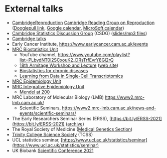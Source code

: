 # External talks

* [CambridgeReproduction](https://www.repro.cam.ac.uk/) [Cambridge Reading Group on Reproduction](https://www.repro.cam.ac.uk/events/cambridge-reading-group-reproduction) ([Dooglepull link](https://doodle.com/sign-up-sheet/participate/7047a82c-1b4a-4a17-ab8b-07247c9f4885/select), [Google calendar](https://eur03.safelinks.protection.outlook.com/?url=https%3A%2F%2Foutlook.office.com%2Fcalendar%2Faction%2Fcompose%3Fallday%3Dfalse%26body%3DHost%253A%2520Dr%2520Emma%2520Pomeroy%252C%2520Associate%2520Professor%2520in%2520the%2520Evolution%2520of%2520Health%252C%2520Diet%2520and%2520Disease%2520-%2520Department%2520of%2520Archeology%2520%26enddt%3D2024-05-30T13%253A30%253A00%252B00%253A00%26location%3DRoom%252078%252C%2520Anatomy%2520Building%26path%3D%252Fcalendar%252Faction%252Fcompose%26rru%3Daddevent%26startdt%3D2024-05-30T11%253A30%253A00%252B00%253A00%26subject%3DCambridge%2520Reading%2520Group%2520on%2520Reproduction&data=05%7C02%7Cjhz22%40medschl.cam.ac.uk%7Cdb1b9e310f104591709508dc70d22eef%7C49a50445bdfa4b79ade3547b4f3986e9%7C1%7C0%7C638509295251928242%7CUnknown%7CTWFpbGZsb3d8eyJWIjoiMC4wLjAwMDAiLCJQIjoiV2luMzIiLCJBTiI6Ik1haWwiLCJXVCI6Mn0%3D%7C0%7C%7C%7C&sdata=1LU9E39bwydVsBnMT8edtyB0sTU24CwZECbmZpVsC2I%3D&reserved=0), [MicroSoft calendar](https://eur03.safelinks.protection.outlook.com/?url=https%3A%2F%2Foutlook.office.com%2Fcalendar%2Faction%2Fcompose%3Fallday%3Dfalse%26body%3DHost%253A%2520Dr%2520Emma%2520Pomeroy%252C%2520Associate%2520Professor%2520in%2520the%2520Evolution%2520of%2520Health%252C%2520Diet%2520and%2520Disease%2520-%2520Department%2520of%2520Archeology%2520%26enddt%3D2024-05-30T13%253A30%253A00%252B00%253A00%26location%3DRoom%252078%252C%2520Anatomy%2520Building%26path%3D%252Fcalendar%252Faction%252Fcompose%26rru%3Daddevent%26startdt%3D2024-05-30T11%253A30%253A00%252B00%253A00%26subject%3DCambridge%2520Reading%2520Group%2520on%2520Reproduction&data=05%7C02%7Cjhz22%40medschl.cam.ac.uk%7Cdb1b9e310f104591709508dc70d22eef%7C49a50445bdfa4b79ade3547b4f3986e9%7C1%7C0%7C638509295251939373%7CUnknown%7CTWFpbGZsb3d8eyJWIjoiMC4wLjAwMDAiLCJQIjoiV2luMzIiLCJBTiI6Ik1haWwiLCJXVCI6Mn0%3D%7C0%7C%7C%7C&sdata=0QwE7bnd0KKL2JlFnvPVudtQ5BoPcJU%2FDSD%2FrvLVRUY%3D&reserved=0))
* [Cambridge Statistics Discussion Group](https://talks.cam.ac.uk/show/index/44749) (CSDG) ([slides/mp3 files](http://www.mrc-cbu.cam.ac.uk/people/peter.watson/csdg.html))
* [Cambridge talks](https://talks.cam.ac.uk/index)
* Early Cancer Institute, <https://www.earlycancer.cam.ac.uk/events>
* [MRC Biostatistics Unit](https://www.mrc-bsu.cam.ac.uk/news-and-events/bsuseminars/)
    - YouTube channel, <https://www.youtube.com/playlist?list=PLbvdNT0i2SCxouK2_DRsTrfEvrY8Gl2rQ>
    - <span style="color:red">[18th Armitage Workshop and Lecture](https://www.eventbrite.co.uk/e/18th-armitage-workshop-and-lecture-tickets-168410583589)</span> ([web site](https://www.mrc-bsu.cam.ac.uk/news-and-events/armitage-lectureships-and-workshops/))
    - <span style="color:red">[Biostatistics for chronic diseases](https://www.eventbrite.co.uk/e/biostatistics-for-chronic-diseases-symposium-tickets-176328091067?ref=estw)</span>
    - <span style="color:red">[Learning from Data in Single-Cell Transcriptomics](https://www.eventbrite.co.uk/e/cambridge-bsu-lecture-in-biomedical-data-science-prof-sandrine-dudoit-tickets-251259533027)</span>
* [MRC Epidemiology Unit](http://www.mrc-epid.cam.ac.uk/events)
* [MRC Integrative Epidemiology Unit](https://www.bristol.ac.uk/integrative-epidemiology/seminars)
    - [Mendel at 200](https://www.bristol.ac.uk/integrative-epidemiology/seminars/mendel_200/)
* MRC Laboratory of Molecular Biology (LMB) <https://www2.mrc-lmb.cam.ac.uk/>
    - Scientific Seminars, <https://www2.mrc-lmb.cam.ac.uk/news-and-events/scientific-seminars/>
* The Early Researchers Seminar Series (ERSS), [https://bit.ly/ERSS-2021](https://bit.ly/ERSS-2021) ([archive](https://bit.ly/ERSSintro))
* The Royal Society of Medicine ([Medical Genetics Section](https://www.rsm.ac.uk/sections/medical-genetics-section/))
* [Trinity College Science Society](http://talks.cam.ac.uk/show/index/28326) (TCSS)
* UCL statistics seminar, [https://www.ucl.ac.uk/statistics/seminar](https://www.ucl.ac.uk/statistics/seminar)
* UK Biobank [Scientific Conference 2021](https://www.ukbiobank.ac.uk/learn-more-about-uk-biobank/scientific-conference-2021)
